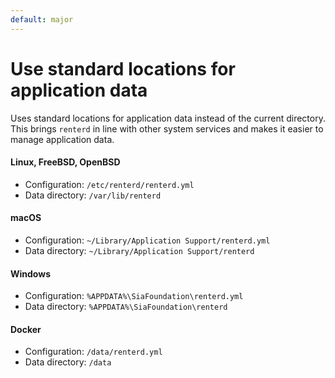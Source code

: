 ```yaml
---
default: major
---
```


# Use standard locations for application data

 Uses standard locations for application data instead of the current directory. This brings `renterd` in line with other system services and makes it easier to manage application data.

 #### Linux, FreeBSD, OpenBSD
 - Configuration: `/etc/renterd/renterd.yml`
 - Data directory: `/var/lib/renterd`

 #### macOS
 - Configuration: `~/Library/Application Support/renterd.yml`
 - Data directory: `~/Library/Application Support/renterd`

 #### Windows
 - Configuration: `%APPDATA%\SiaFoundation\renterd.yml`
 - Data directory: `%APPDATA%\SiaFoundation\renterd`

 #### Docker
 - Configuration: `/data/renterd.yml`
 - Data directory: `/data`
